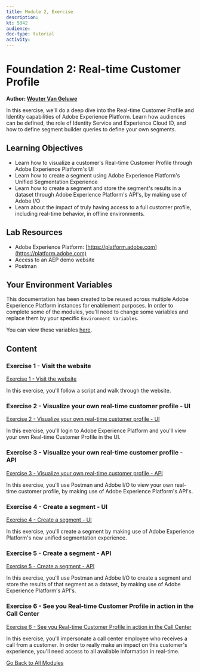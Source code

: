 ```yaml
---
title: Module 2, Exercise
description: 
kt: 5342
audience: 
doc-type: tutorial
activity: 
---
```


# Foundation 2: Real-time Customer Profile

**Author: [Wouter Van Geluwe](https://www.linkedin.com/in/woutervangeluwe/)**

In this exercise, we'll do a deep dive into the Real-time Customer Profile and Identity capabilities of Adobe Experience Platform. Learn how audiences can be defined, the role of Identity Service and Experience Cloud ID, and how to define segment builder queries to define your own segments.

## Learning Objectives

- Learn how to visualize a customer's Real-time Customer Profile through Adobe Experience Platform's UI
- Learn how to create a segment using Adobe Experience Platform's Unified Segmentation Experience
- Learn how to create a segment and store the segment's results in a dataset through Adobe Experience Platform's API's, by making use of Adobe I/O
- Learn about the impact of truly having access to a full customer profile, including real-time behavior, in offline environments.

## Lab Resources

- Adobe Experience Platform: [https://platform.adobe.com](https://platform.adobe.com)
- Access to an AEP demo website
- Postman

## Your Environment Variables

This documentation has been created to be reused across multiple Adobe Experience Platform instances for enablement purposes.
In order to complete some of the modules, you'll need to change some variables and replace them by your specific ``Environment Variables``.

You can view these variables [here](../../environment.md).

## Content

### Exercise 1 - Visit the website

[Exercise 1 - Visit the website](./ex1.md)

In this exercise, you'll follow a script and walk through the website.

### Exercise 2 - Visualize your own real-time customer profile - UI

[Exercise 2 - Visualize your own real-time customer profile - UI](./ex2.md)

In this exercise, you'll login to Adobe Experience Platform and you'll view your own Real-time Customer Profile in the UI.

### Exercise 3 - Visualize your own real-time customer profile - API

[Exercise 3 - Visualize your own real-time customer profile - API](./ex3.md)

In this exercise, you'll use Postman and Adobe I/O to view your own real-time customer profile, by making use of Adobe Experience Platform's API's.

### Exercise 4 - Create a segment - UI

[Exercise 4 - Create a segment - UI](./ex4.md)

In this exercise, you'll create a segment by making use of Adobe Experience Platform's new unified segmentation experience.

### Exercise 5 - Create a segment - API

[Exercise 5 - Create a segment - API](./ex5.md)

In this exercise, you'll use Postman and Adobe I/O to create a segment and store the results of that segment as a dataset, by making use of Adobe Experience Platform's API's.

### Exercise 6 - See you Real-time Customer Profile in action in the Call Center

[Exercise 6 - See you Real-time Customer Profile in action in the Call Center](./ex6.md)

In this exercise, you'll impersonate a call center employee who receives a call from a customer. In order to really make an impact on this customer's experience, you'll need access to all available information in real-time.

[Go Back to All Modules](../../README.md)
